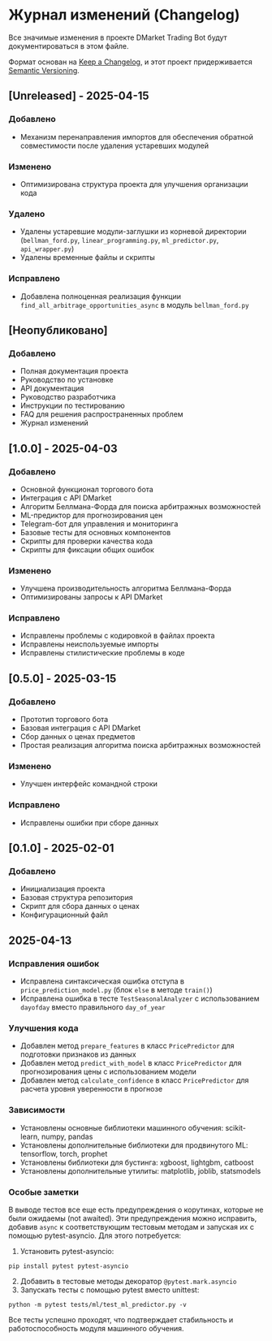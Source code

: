 # Журнал изменений (Changelog)

Все значимые изменения в проекте DMarket Trading Bot будут документироваться в этом файле.

Формат основан на [Keep a Changelog](https://keepachangelog.com/ru/1.0.0/),
и этот проект придерживается [Semantic Versioning](https://semver.org/spec/v2.0.0.html).

## [Unreleased] - 2025-04-15

### Добавлено
- Механизм перенаправления импортов для обеспечения обратной совместимости после удаления устаревших модулей

### Изменено
- Оптимизирована структура проекта для улучшения организации кода

### Удалено
- Удалены устаревшие модули-заглушки из корневой директории (`bellman_ford.py`, `linear_programming.py`, `ml_predictor.py`, `api_wrapper.py`)
- Удалены временные файлы и скрипты
  
### Исправлено
- Добавлена полноценная реализация функции `find_all_arbitrage_opportunities_async` в модуль `bellman_ford.py`

## [Неопубликовано]

### Добавлено
- Полная документация проекта
- Руководство по установке
- API документация
- Руководство разработчика
- Инструкции по тестированию
- FAQ для решения распространенных проблем
- Журнал изменений

## [1.0.0] - 2025-04-03

### Добавлено
- Основной функционал торгового бота
- Интеграция с API DMarket
- Алгоритм Беллмана-Форда для поиска арбитражных возможностей
- ML-предиктор для прогнозирования цен
- Telegram-бот для управления и мониторинга
- Базовые тесты для основных компонентов
- Скрипты для проверки качества кода
- Скрипты для фиксации общих ошибок

### Изменено
- Улучшена производительность алгоритма Беллмана-Форда
- Оптимизированы запросы к API DMarket

### Исправлено
- Исправлены проблемы с кодировкой в файлах проекта
- Исправлены неиспользуемые импорты
- Исправлены стилистические проблемы в коде

## [0.5.0] - 2025-03-15

### Добавлено
- Прототип торгового бота
- Базовая интеграция с API DMarket
- Сбор данных о ценах предметов
- Простая реализация алгоритма поиска арбитражных возможностей

### Изменено
- Улучшен интерфейс командной строки

### Исправлено
- Исправлены ошибки при сборе данных

## [0.1.0] - 2025-02-01

### Добавлено
- Инициализация проекта
- Базовая структура репозитория
- Скрипт для сбора данных о ценах
- Конфигурационный файл

## 2025-04-13

### Исправления ошибок
- Исправлена синтаксическая ошибка отступа в `price_prediction_model.py` (блок `else` в методе `train()`)
- Исправлена ошибка в тесте `TestSeasonalAnalyzer` с использованием `dayofday` вместо правильного `day_of_year`

### Улучшения кода
- Добавлен метод `prepare_features` в класс `PricePredictor` для подготовки признаков из данных
- Добавлен метод `predict_with_model` в класс `PricePredictor` для прогнозирования цены с использованием модели
- Добавлен метод `calculate_confidence` в класс `PricePredictor` для расчета уровня уверенности в прогнозе

### Зависимости
- Установлены основные библиотеки машинного обучения: scikit-learn, numpy, pandas
- Установлены дополнительные библиотеки для продвинутого ML: tensorflow, torch, prophet
- Установлены библиотеки для бустинга: xgboost, lightgbm, catboost
- Установлены дополнительные утилиты: matplotlib, joblib, statsmodels

### Особые заметки
В выводе тестов все еще есть предупреждения о корутинах, которые не были ожидаемы (not awaited). 
Эти предупреждения можно исправить, добавив `async` к соответствующим тестовым методам и 
запуская их с помощью pytest-asyncio. Для этого потребуется:

1. Установить pytest-asyncio:
```
pip install pytest pytest-asyncio
```

2. Добавить в тестовые методы декоратор `@pytest.mark.asyncio`
3. Запускать тесты с помощью pytest вместо unittest:
```
python -m pytest tests/ml/test_ml_predictor.py -v
```

Все тесты успешно проходят, что подтверждает стабильность и работоспособность модуля машинного обучения.